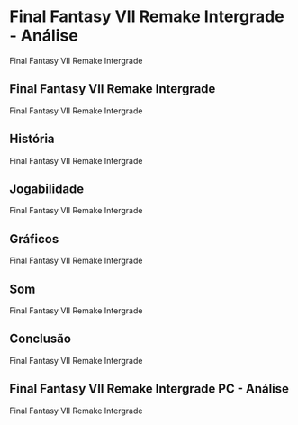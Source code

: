 ---
---

# Final Fantasy VII Remake Intergrade - Análise

Final Fantasy VII Remake Intergrade

## Final Fantasy VII Remake Intergrade

Final Fantasy VII Remake Intergrade

## História

Final Fantasy VII Remake Intergrade

## Jogabilidade

Final Fantasy VII Remake Intergrade

## Gráficos

Final Fantasy VII Remake Intergrade

## Som

Final Fantasy VII Remake Intergrade

## Conclusão

Final Fantasy VII Remake Intergrade

## Final Fantasy VII Remake Intergrade PC - Análise

Final Fantasy VII Remake Intergrade
